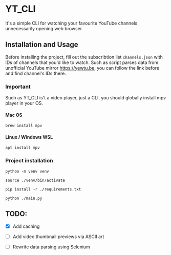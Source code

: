 
# YT_CLI

It's a simple CLI for watching your favourite YouTube channels unnecessarily opening web browser


## Installation and Usage

Before installing the project, fill out the subscribtion list `channels.json` with IDs of channels that you'd like to watch.
Such as script parses data from unofficial YouTube mirror https://yewtu.be, you can follow the link before and find channel's IDs there.

### Important

Such as YT_CLI is't a video player, just a CLI, you should globally install mpv player in your OS.

#### Mac OS

```
brew install mpv
```

#### Linux / Windows WSL

```
apt install mpv
```

### Project installation

```
python -m venv venv

source ./venv/bin/activate

pip install -r ./requirements.txt

python ./main.py
```


## TODO:

- [x] Add caching
- [ ] Add video thumbnail previews via ASCII art
- [ ] Rewrite data parsing using Selenium

